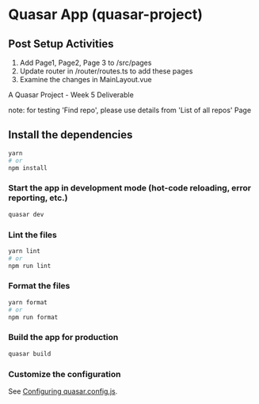 # Quasar App (quasar-project)

## Post Setup Activities

1. Add Page1, Page2, Page 3 to /src/pages
2. Update router in /router/routes.ts to add these pages
3. Examine the changes in MainLayout.vue

A Quasar Project - Week 5 Deliverable

note: for testing 'Find repo', please use details from 'List of all repos' Page

## Install the dependencies

```bash
yarn
# or
npm install
```

### Start the app in development mode (hot-code reloading, error reporting, etc.)

```bash
quasar dev
```

### Lint the files

```bash
yarn lint
# or
npm run lint
```

### Format the files

```bash
yarn format
# or
npm run format
```

### Build the app for production

```bash
quasar build
```

### Customize the configuration

See [Configuring quasar.config.js](https://v2.quasar.dev/quasar-cli-webpack/quasar-config-js).
